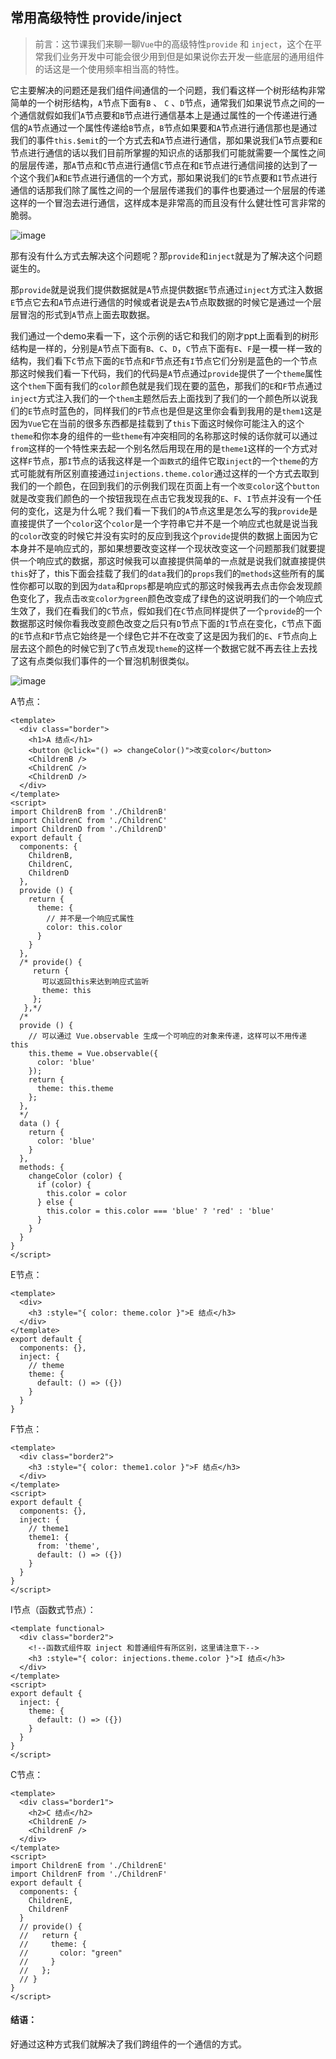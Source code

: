 ## 常用高级特性 provide/inject

> 前言：这节课我们来聊一聊`Vue`中的高级特性`provide` 和 `inject`，这个在平常我们业务开发中可能会很少用到但是如果说你去开发一些底层的通用组件的话这是一个使用频率相当高的特性。

它主要解决的问题还是我们组件间通信的一个问题，我们看这样一个树形结构非常简单的一个树形结构，`A`节点下面有`B` 、 `C` 、`D`节点，通常我们如果说节点之间的一个通信就假如我们`A`节点要和`B`节点进行通信基本上是通过属性的一个传递进行通信的`A`节点通过一个属性传递给`B`节点，`B`节点如果要和`A`节点进行通信那也是通过我们的事件`this.$emit`的一个方式去和`A`节点进行通信，那如果说我们`A`节点要和`E`节点进行通信的话以我们目前所掌握的知识点的话那我们可能就需要一个属性之间的层层传递，那`A`节点和`C`节点进行通信`C`节点在和`E`节点进行通信间接的达到了一个这个我们`A`和`E`节点进行通信的一个方式，那如果说我们的`E`节点要和`I`节点进行通信的话那我们除了属性之间的一个层层传递我们的事件也要通过一个层层的传递这样的一个冒泡去进行通信，这样成本是非常高的而且没有什么健壮性可言非常的脆弱。

![image](https://raw.githubusercontent.com/zhangh-design/vue-examples/master/12%20%E5%B8%B8%E7%94%A8%E9%AB%98%E7%BA%A7%E7%89%B9%E6%80%A7provide%E3%80%81inject/1.jpg)

那有没有什么方式去解决这个问题呢？那`provide`和`inject`就是为了解决这个问题诞生的。

那`provide`就是说我们提供数据就是`A`节点提供数据`E`节点通过`inject`方式注入数据`E`节点它去和`A`节点进行通信的时候或者说是去`A`节点取数据的时候它是通过一个层层冒泡的形式到`A`节点上面去取数据。

我们通过一个demo来看一下，这个示例的话它和我们的刚才ppt上面看到的树形结构是一样的，分别是`A`节点下面有`B`、`C`、`D`，`C`节点下面有`E`、`F`是一模一样一致的结构，我们看下`C`节点下面的`E`节点和`F`节点还有`I`节点它们分别是蓝色的一个节点那这时候我们看一下代码，我们的代码是`A`节点通过`provide`提供了一个`theme`属性这个`them`下面有我们的`color`颜色就是我们现在要的蓝色，那我们的`E`和`F`节点通过`inject`方式注入我们的一个`them`主题然后去上面找到了我们的一个颜色所以说我们的`E`节点时蓝色的，同样我们的`F`节点也是但是这里你会看到我用的是`them1`这是因为`Vue`它在当前的很多东西都是挂载到了`this`下面这时候你可能注入的这个`theme`和你本身的组件的一些`theme`有冲突相同的名称那这时候的话你就可以通过`from`这样的一个特性来去起一个别名然后用现在用的是`theme1`这样的一个方式对这样`F`节点，那`I`节点的话我这样是一个`函数式`的组件它取`inject`的一个`theme`的方式可能就有所区别直接通过`injections.theme.color`通过这样的一个方式去取到我们的一个颜色，在回到我们的示例我们现在页面上有一个`改变color`这个`button`就是改变我们颜色的一个按钮我现在点击它我发现我的`E`、`F`、`I`节点并没有一个任何的变化，这是为什么呢？我们看一下我们的`A`节点这里是怎么写的我`provide`是直接提供了一个`color`这个`color`是一个字符串它并不是一个响应式也就是说当我的`color`改变的时候它并没有实时的反应到我这个`provide`提供的数据上面因为它本身并不是响应式的，那如果想要改变这样一个现状改变这一个问题那我们就要提供一个响应式的数据，那这时候我可以直接提供简单的一点就是说我们就直接提供`this`好了，this下面会挂载了我们的`data`我们的`props`我们的`methods`这些所有的属性你都可以取的到因为`data`和`props`都是响应式的那这时候我再去点击你会发现颜色变化了，我点击`改变color为green`颜色改变成了绿色的这说明我们的一个响应式生效了，我们在看我们的`C`节点，假如我们在`C`节点同样提供了一个`provide`的一个数据那这时候你看我改变颜色改变之后只有`D`节点下面的`I`节点在变化，`C`节点下面的`E`节点和`F`节点它始终是一个绿色它并不在改变了这是因为我们的`E`、`F`节点向上层去这个颜色的时候它到了`C`节点发现`theme`的这样一个数据它就不再去往上去找了这有点类似我们事件的一个冒泡机制很类似。

![image](https://raw.githubusercontent.com/zhangh-design/vue-examples/master/12%20%E5%B8%B8%E7%94%A8%E9%AB%98%E7%BA%A7%E7%89%B9%E6%80%A7provide%E3%80%81inject/2.jpg)

A节点：

```
<template>
  <div class="border">
    <h1>A 结点</h1>
    <button @click="() => changeColor()">改变color</button>
    <ChildrenB />
    <ChildrenC />
    <ChildrenD />
  </div>
</template>
<script>
import ChildrenB from './ChildrenB'
import ChildrenC from './ChildrenC'
import ChildrenD from './ChildrenD'
export default {
  components: {
    ChildrenB,
    ChildrenC,
    ChildrenD
  },
  provide () {
    return {
      theme: {
        // 并不是一个响应式属性
        color: this.color
      }
    }
  },
  /* provide() {
     return {
       可以返回this来达到响应式监听
       theme: this
     };
   },*/
  /*
  provide () {
    // 可以通过 Vue.observable 生成一个可响应的对象来传递，这样可以不用传递 this
    this.theme = Vue.observable({
      color: 'blue'
    });
    return {
      theme: this.theme
    };
  },
  */
  data () {
    return {
      color: 'blue'
    }
  },
  methods: {
    changeColor (color) {
      if (color) {
        this.color = color
      } else {
        this.color = this.color === 'blue' ? 'red' : 'blue'
      }
    }
  }
}
</script>
```


E节点：
```
<template>
  <div>
    <h3 :style="{ color: theme.color }">E 结点</h3>
  </div>
</template>
export default {
  components: {},
  inject: {
    // theme
    theme: {
      default: () => ({})
    }
  }
}
```
F节点：

```
<template>
  <div class="border2">
    <h3 :style="{ color: theme1.color }">F 结点</h3>
  </div>
</template>
<script>
export default {
  components: {},
  inject: {
    // theme1
    theme1: {
      from: 'theme',
      default: () => ({})
    }
  }
}
</script>
```
I节点（函数式节点）：

```
<template functional>
  <div class="border2">
    <!--函数式组件取 inject 和普通组件有所区别，这里请注意下-->
    <h3 :style="{ color: injections.theme.color }">I 结点</h3>
  </div>
</template>
<script>
export default {
  inject: {
    theme: {
      default: () => ({})
    }
  }
}
</script>
```

C节点：

```
<template>
  <div class="border1">
    <h2>C 结点</h2>
    <ChildrenE />
    <ChildrenF />
  </div>
</template>
<script>
import ChildrenE from './ChildrenE'
import ChildrenF from './ChildrenF'
export default {
  components: {
    ChildrenE,
    ChildrenF
  }
  // provide() {
  //   return {
  //     theme: {
  //       color: "green"
  //     }
  //   };
  // }
}
</script>

```

#### 结语：

好通过这种方式我们就解决了我们跨组件的一个通信的方式。

